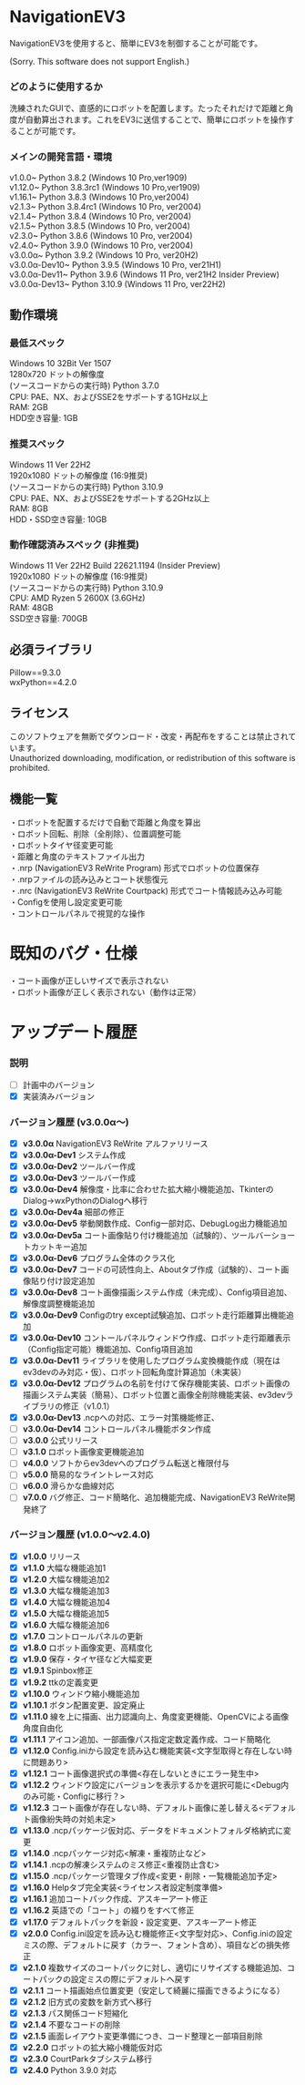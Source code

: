 # NavigationEV3
NavigationEV3を使用すると、簡単にEV3を制御することが可能です。  

(Sorry. This software does not support English.)  

### どのように使用するか  
洗練されたGUIで、直感的にロボットを配置します。たったそれだけで距離と角度が自動算出されます。これをEV3に送信することで、簡単にロボットを操作することが可能です。  

### メインの開発言語・環境  
v1.0.0~ Python 3.8.2 (Windows 10 Pro,ver1909)  
v1.12.0~ Python 3.8.3rc1 (Windows 10 Pro,ver1909)  
v1.16.1~ Python 3.8.3 (Windows 10 Pro,ver2004)  
v2.1.3~ Python 3.8.4rc1 (Windows 10 Pro, ver2004)  
v2.1.4~ Python 3.8.4 (Windows 10 Pro, ver2004)  
v2.1.5~ Python 3.8.5 (Windows 10 Pro, ver2004)  
v2.3.0~ Python 3.8.6 (Windows 10 Pro, ver2004)  
v2.4.0~ Python 3.9.0 (Windows 10 Pro, ver2004)  
v3.0.0α~ Python 3.9.2 (Windows 10 Pro, ver20H2)  
v3.0.0α-Dev10~ Python 3.9.5 (Windows 10 Pro, ver21H1)  
v3.0.0α-Dev11~ Python 3.9.6 (Windows 11 Pro, ver21H2 Insider Preview)  
v3.0.0α-Dev13~ Python 3.10.9 (Windows 11 Pro, ver22H2)

## 動作環境  
### 最低スペック  
Windows 10 32Bit Ver 1507  
1280x720 ドットの解像度  
(ソースコードからの実行時) Python 3.7.0  
CPU: PAE、NX、およびSSE2をサポートする1GHz以上  
RAM: 2GB  
HDD空き容量: 1GB  

### 推奨スペック  
Windows 11 Ver 22H2  
1920x1080 ドットの解像度 (16:9推奨)  
(ソースコードからの実行時) Python 3.10.9  
CPU: PAE、NX、およびSSE2をサポートする2GHz以上  
RAM: 8GB  
HDD・SSD空き容量: 10GB  

### 動作確認済みスペック (非推奨)    
Windows 11 Ver 22H2 Build 22621.1194 (Insider Preview)  
1920x1080 ドットの解像度 (16:9推奨)  
(ソースコードからの実行時) Python 3.10.9  
CPU: AMD Ryzen 5 2600X (3.6GHz)  
RAM: 48GB  
SSD空き容量: 700GB  

## 必須ライブラリ
Pillow==9.3.0  
wxPython==4.2.0  

## ライセンス
このソフトウェアを無断でダウンロード・改変・再配布をすることは禁止されています。  
Unauthorized downloading, modification, or redistribution of this software is prohibited.  

## 機能一覧
・ロボットを配置するだけで自動で距離と角度を算出  
・ロボット回転、削除（全削除）、位置調整可能  
・ロボットタイヤ径変更可能  
・距離と角度のテキストファイル出力  
・.nrp (NavigationEV3 ReWrite Program) 形式でロボットの位置保存  
・.nrpファイルの読み込みとコート状態復元  
・.nrc (NavigationEV3 ReWrite Courtpack) 形式でコート情報読み込み可能  
・Configを使用し設定変更可能  
・コントロールパネルで視覚的な操作  

# 既知のバグ・仕様  
・コート画像が正しいサイズで表示されない  
・ロボット画像が正しく表示されない（動作は正常）  


# アップデート履歴  
### 説明
- [ ] 計画中のバージョン
- [x] 実装済みバージョン

### バージョン履歴 (v3.0.0α～)
- [x] **v3.0.0α** NavigationEV3 ReWrite アルファリリース
- [x] **v3.0.0α-Dev1** システム作成
- [x] **v3.0.0α-Dev2** ツールバー作成
- [x] **v3.0.0α-Dev3** ツールバー作成
- [x] **v3.0.0α-Dev4** 解像度・比率に合わせた拡大縮小機能追加、TkinterのDialog→wxPythonのDialogへ移行
- [x] **v3.0.0α-Dev4a** 細部の修正
- [x] **v3.0.0α-Dev5** 挙動関数作成、Config一部対応、DebugLog出力機能追加
- [x] **v3.0.0α-Dev5a** コート画像貼り付け機能追加（試験的）、ツールバーショートカットキー追加
- [x] **v3.0.0α-Dev6** プログラム全体のクラス化
- [x] **v3.0.0α-Dev7** コードの可読性向上、Aboutタブ作成（試験的）、コート画像貼り付け設定追加  
- [x] **v3.0.0α-Dev8** コート画像描画システム作成（未完成）、Config項目追加、解像度調整機能追加
- [x] **v3.0.0α-Dev9** Configのtry except試験追加、ロボット走行距離算出機能追加
- [x] **v3.0.0α-Dev10** コントールパネルウィンドウ作成、ロボット走行距離表示（Config指定可能）機能追加、Config項目追加  
- [x] **v3.0.0α-Dev11** ライブラリを使用したプログラム変換機能作成（現在はev3devのみ対応・仮）、ロボット回転角度計算追加（未実装）
- [x] **v3.0.0α-Dev12** プログラムの名前を付けて保存機能実装、ロボット画像の描画システム実装（簡易）、ロボット位置と画像全削除機能実装、ev3devライブラリの修正（v1.0.1）
- [x] **v3.0.0α-Dev13** .ncpへの対応、エラー対策機能修正、
- [ ] **v3.0.0α-Dev14** コントロールパネル機能ボタン作成  
- [ ] **v3.0.0** 公式リリース
- [ ] **v3.1.0** ロボット画像変更機能追加
- [ ] **v4.0.0** ソフトからev3devへのプログラム転送と権限付与
- [ ] **v5.0.0** 簡易的なライントレース対応
- [ ] **v6.0.0** 滑らかな曲線対応
- [ ] **v7.0.0** バグ修正、コード簡略化、追加機能完成、NavigationEV3 ReWrite開発終了

### バージョン履歴 (v1.0.0～v2.4.0)
- [x] **v1.0.0** リリース  
- [x] **v1.1.0** 大幅な機能追加1  
- [x] **v1.2.0** 大幅な機能追加2  
- [x] **v1.3.0** 大幅な機能追加3  
- [x] **v1.4.0** 大幅な機能追加4  
- [x] **v1.5.0** 大幅な機能追加5  
- [x] **v1.6.0** 大幅な機能追加6  
- [x] **v1.7.0** コントロールパネルの更新  
- [x] **v1.8.0** ロボット画像変更、高精度化  
- [x] **v1.9.0** 保存・タイヤ径など大幅変更  
- [x] **v1.9.1** Spinbox修正  
- [x] **v1.9.2** ttkの定義変更  
- [x] **v1.10.0** ウィンドウ縮小機能追加  
- [x] **v1.10.1** ボタン配置変更、設定廃止  
- [x] **v1.11.0** 線を上に描画、出力認識向上、角度変更機能、OpenCVによる画像角度自由化  
- [x] **v1.11.1** アイコン追加、一部画像パス指定定数定義作成、コード簡略化  
- [x] **v1.12.0** Config.iniから設定を読み込む機能実装<文字型取得と存在しない時に問題あり>  
- [x] **v1.12.1** コート画像選択式の準備<存在しないときにエラー発生中>  
- [x] **v1.12.2** ウィンドウ設定にバージョンを表示するかを選択可能に<Debug内のみ可能・Configに移行？>  
- [x] **v1.12.3** コート画像が存在しない時、デフォルト画像に差し替える<デフォルト画像紛失時の対処未定>  
- [x] **v1.13.0** .ncpパッケージ仮対応、データをドキュメントフォルダ格納式に変更  
- [x] **v1.14.0** .ncpパッケージ対応<解凍・重複防止など>
- [x] **v1.14.1** .ncpの解凍システムのミス修正<重複防止含む>
- [x] **v1.15.0** .ncpパッケージ管理タブ作成<変更・削除・一覧機能追加予定>
- [x] **v1.16.0** Helpタブ完全実装<ライセンス者設定制度準備>
- [x] **v1.16.1** 追加コートパック作成、アスキーアート修正
- [x] **v1.16.2** 英語での「コート」の綴りをすべて修正
- [x] **v1.17.0** デフォルトパックを新設・設定変更、アスキーアート修正
- [x] **v2.0.0** Config.ini設定を読み込む機能修正<文字型対応>、Config.iniの設定ミスの際、デフォルトに戻す（カラー、フォント含め）、項目などの損失修正
- [x] **v2.1.0** 複数サイズのコートパックに対し、適切にリサイズする機能追加、コートパックの設定ミスの際にデフォルトへ戻す
- [x] **v2.1.1** コート描画始点位置変更（安定して綺麗に描画できるようになる）
- [x] **v2.1.2** 旧方式の変数を新方式へ移行
- [x] **v2.1.3** パス関係コード短縮化
- [x] **v2.1.4** 不要なコードの削除
- [x] **v2.1.5** 画面レイアウト変更準備につき、コード整理と一部項目削除
- [x] **v2.2.0** ロボットの拡大縮小機能仮対応
- [x] **v2.3.0** CourtParkタブシステム移行
- [x] **v2.4.0** Python 3.9.0 対応
